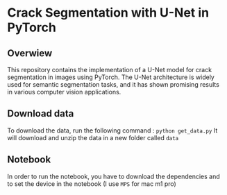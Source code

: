 # Crack Segmentation with U-Net in PyTorch

## Overwiew
This repository contains the implementation of a U-Net model for crack segmentation in images using PyTorch. The U-Net architecture is widely used for semantic segmentation tasks, and it has shown promising results in various computer vision applications.

## Download data
To download the data, run the following command :
`python get_data.py`
It will download and unzip the data in a new folder called `data`

## Notebook
In order to run the notebook, you have to download the dependencies and to set the device in the notebook (I use `MPS` for mac m1 pro)

